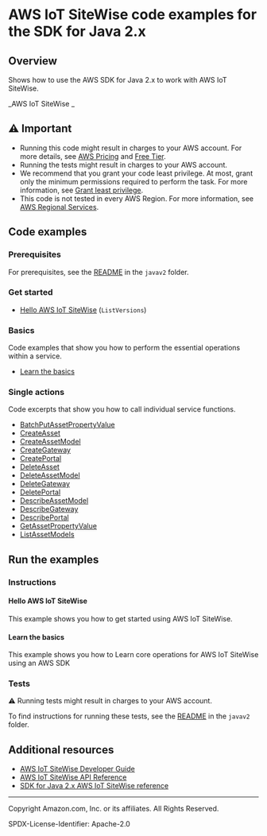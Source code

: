 # AWS IoT SiteWise code examples for the SDK for Java 2.x

## Overview

Shows how to use the AWS SDK for Java 2.x to work with AWS IoT SiteWise.

<!--custom.overview.start-->
<!--custom.overview.end-->

_AWS IoT SiteWise _

## ⚠ Important

* Running this code might result in charges to your AWS account. For more details, see [AWS Pricing](https://aws.amazon.com/pricing/) and [Free Tier](https://aws.amazon.com/free/).
* Running the tests might result in charges to your AWS account.
* We recommend that you grant your code least privilege. At most, grant only the minimum permissions required to perform the task. For more information, see [Grant least privilege](https://docs.aws.amazon.com/IAM/latest/UserGuide/best-practices.html#grant-least-privilege).
* This code is not tested in every AWS Region. For more information, see [AWS Regional Services](https://aws.amazon.com/about-aws/global-infrastructure/regional-product-services).

<!--custom.important.start-->
<!--custom.important.end-->

## Code examples

### Prerequisites

For prerequisites, see the [README](../../README.md#Prerequisites) in the `javav2` folder.


<!--custom.prerequisites.start-->
<!--custom.prerequisites.end-->

### Get started

- [Hello AWS IoT SiteWise](src/main/java/com/example/iotsitewise/HelloSitewise.java#L17) (`ListVersions`)


### Basics

Code examples that show you how to perform the essential operations within a service.

- [Learn the basics](src/main/java/com/example/iotsitewise/scenario/SitewiseScenario.java)


### Single actions

Code excerpts that show you how to call individual service functions.

- [BatchPutAssetPropertyValue](src/main/java/com/example/iotsitewise/scenario/SitewiseActions.java#L161)
- [CreateAsset](src/main/java/com/example/iotsitewise/scenario/SitewiseActions.java#L135)
- [CreateAssetModel](src/main/java/com/example/iotsitewise/scenario/SitewiseActions.java#L90)
- [CreateGateway](src/main/java/com/example/iotsitewise/scenario/SitewiseActions.java#L398)
- [CreatePortal](src/main/java/com/example/iotsitewise/scenario/SitewiseActions.java#L300)
- [DeleteAsset](src/main/java/com/example/iotsitewise/scenario/SitewiseActions.java#L254)
- [DeleteAssetModel](src/main/java/com/example/iotsitewise/scenario/SitewiseActions.java#L278)
- [DeleteGateway](src/main/java/com/example/iotsitewise/scenario/SitewiseActions.java#L435)
- [DeletePortal](src/main/java/com/example/iotsitewise/scenario/SitewiseActions.java#L328)
- [DescribeAssetModel](src/main/java/com/example/iotsitewise/scenario/SitewiseActions.java#L234)
- [DescribeGateway](src/main/java/com/example/iotsitewise/scenario/SitewiseActions.java#L452)
- [DescribePortal](src/main/java/com/example/iotsitewise/scenario/SitewiseActions.java#L374)
- [GetAssetPropertyValue](src/main/java/com/example/iotsitewise/scenario/SitewiseActions.java#L213)
- [ListAssetModels](src/main/java/com/example/iotsitewise/scenario/SitewiseActions.java#L350)


<!--custom.examples.start-->
<!--custom.examples.end-->

## Run the examples

### Instructions


<!--custom.instructions.start-->
<!--custom.instructions.end-->

#### Hello AWS IoT SiteWise

This example shows you how to get started using AWS IoT SiteWise.


#### Learn the basics

This example shows you how to Learn core operations for AWS IoT SiteWise using an AWS SDK


<!--custom.basic_prereqs.iotsitewise_Scenario.start-->
<!--custom.basic_prereqs.iotsitewise_Scenario.end-->


<!--custom.basics.iotsitewise_Scenario.start-->
<!--custom.basics.iotsitewise_Scenario.end-->


### Tests

⚠ Running tests might result in charges to your AWS account.


To find instructions for running these tests, see the [README](../../README.md#Tests)
in the `javav2` folder.



<!--custom.tests.start-->
<!--custom.tests.end-->

## Additional resources

- [AWS IoT SiteWise Developer Guide](https://docs.aws.amazon.com/iot-sitewise/latest/userguide/what-is-sitewise.html)
- [AWS IoT SiteWise API Reference](https://docs.aws.amazon.com/iot-sitewise/latest/APIReference/Welcome.html)
- [SDK for Java 2.x AWS IoT SiteWise reference](https://sdk.amazonaws.com/java/api/latest/software/amazon/awssdk/services/ec2/package-summary.html)

<!--custom.resources.start-->
<!--custom.resources.end-->

---

Copyright Amazon.com, Inc. or its affiliates. All Rights Reserved.

SPDX-License-Identifier: Apache-2.0